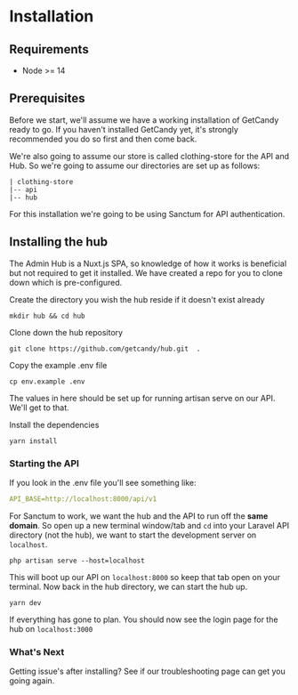 # Installation


## Requirements

- Node >= 14

## Prerequisites

Before we start, we'll assume we have a working installation of GetCandy ready to go. If you haven't installed GetCandy yet, it's strongly recommended you do so first and then come back.

We're also going to assume our store is called clothing-store for the API and Hub. So we're going to assume our directories are set up as follows:

```
| clothing-store
|-- api
|-- hub
```

<alert>
For this installation we're going to be using Sanctum for API authentication.
</alert>

## Installing the hub

The Admin Hub is a Nuxt.js SPA, so knowledge of how it works is beneficial but not required to get it installed. We have created a repo for you to clone down which is pre-configured.

Create the directory you wish the hub reside if it doesn't exist already

```shell
mkdir hub && cd hub
```

Clone down the hub repository

```shell
git clone https://github.com/getcandy/hub.git  .
```

Copy the example .env file

```shell
cp env.example .env
```

The values in here should be set up for running artisan serve on our API. We'll get to that.

Install the dependencies

```shell
yarn install
```

### Starting the API

If you look in the .env file you'll see something like:

```yaml
API_BASE=http://localhost:8000/api/v1
```

For Sanctum to work, we want the hub and the API to run off the **same domain**. So open up a new terminal window/tab and `cd` into your Laravel API directory (not the hub), we want to start the development server on `localhost`.

```shell
php artisan serve --host=localhost
```

This will boot up our API on `localhost:8000` so keep that tab open on your terminal. Now back in the hub directory, we can start the hub up.

```shell
yarn dev
```

If everything has gone to plan. You should now see the login page for the hub on `localhost:3000`

### What's Next

Getting issue's after installing? See if our troubleshooting page can get you going again.
